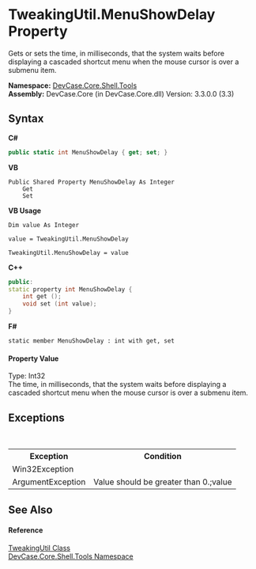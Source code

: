 # TweakingUtil.MenuShowDelay Property 
 

Gets or sets the time, in milliseconds, that the system waits before displaying a cascaded shortcut menu when the mouse cursor is over a submenu item.

**Namespace:**&nbsp;<a href="N_DevCase_Core_Shell_Tools">DevCase.Core.Shell.Tools</a><br />**Assembly:**&nbsp;DevCase.Core (in DevCase.Core.dll) Version: 3.3.0.0 (3.3)

## Syntax

**C#**<br />
``` C#
public static int MenuShowDelay { get; set; }
```

**VB**<br />
``` VB
Public Shared Property MenuShowDelay As Integer
	Get
	Set
```

**VB Usage**<br />
``` VB Usage
Dim value As Integer

value = TweakingUtil.MenuShowDelay

TweakingUtil.MenuShowDelay = value
```

**C++**<br />
``` C++
public:
static property int MenuShowDelay {
	int get ();
	void set (int value);
}
```

**F#**<br />
``` F#
static member MenuShowDelay : int with get, set

```


#### Property Value
Type: Int32<br />The time, in milliseconds, that the system waits before displaying a cascaded shortcut menu when the mouse cursor is over a submenu item.

## Exceptions
&nbsp;<table><tr><th>Exception</th><th>Condition</th></tr><tr><td>Win32Exception</td><td /></tr><tr><td>ArgumentException</td><td>Value should be greater than 0.;value</td></tr></table>

## See Also


#### Reference
<a href="T_DevCase_Core_Shell_Tools_TweakingUtil">TweakingUtil Class</a><br /><a href="N_DevCase_Core_Shell_Tools">DevCase.Core.Shell.Tools Namespace</a><br />